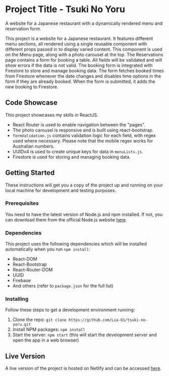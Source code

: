 # Project Title - Tsuki No Yoru
A website for a Japanese restaurant with a dynamically rendered menu and reservation form.

This project is a website for a Japanese restaurant. It features different menu sections, all rendered using a single reusable component with different props passed in to display varied content. This component is used on the Menu page, along with a photo carousel at the top. 
The Reservations page contains a form for booking a table. All fields will be validated and will show errors if the data is not valid. The booking form is integrated with Firestore to store and manage booking data. The form fetches booked times from Firestore whenever the date changes and disables time options in the form if they are already booked. When the form is submitted, it adds the new booking to Firestore.

## Code Showcase
This project showcases my skills in ReactJS. 
- React Router is used to enable navigation between the "pages". 
- The photo carousel is responsive and is built using react-bootstrap. 
- `formValidation.js` contains validation logic for each field, with regex used where necessary. Please note that the mobile regex works for Australian numbers.
- UUIDv4 is used to create unique keys for data in `menuLists.js`.
- Firestore is used for storing and managing booking data.

## Getting Started
These instructions will get you a copy of the project up and running on your local machine for development and testing purposes.

### Prerequisites
You need to have the latest version of Node.js and npm installed. If not, you can download them from the official Node.js website [here](https://nodejs.org/en/download).

### Dependencies
This project uses the following dependencies which will be installed automatically when you run `npm install`:
- React-DOM
- React-Bootstrap
- React-Router-DOM
- UUID
- Firebase
- And others (refer to `package.json` for the full list)

### Installing
Follow these steps to get a development environment running:
1. Clone the repo: `git clone https://github.com/Lia-O1/tsuki-no-yoru.git`
2. Install NPM packages: `npm install`
3. Start the server: `npm start` (this will start the development server and open the app in a web browser)

## Live Version
A live version of the project is hosted on Netlify and can be accessed [here](https://sparkling-sundae-e35163.netlify.app/).
